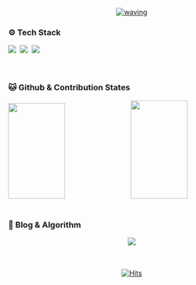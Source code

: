 <div align="center">
  
  <a href="https://github.com/wo-o29">
    
  ![waving](https://capsule-render.vercel.app/api?type=waving&height=200&text=woohyeok&nbsp;&nbsp;&nbsp;&nbsp;&fontAlign=80&fontAlignY=40&color=0:2ebf91,100:8360c3&fontColor=ffffff&animation=twinkling)    
</a>
    
</div>

<h3 >⚙️ Tech Stack</h3>
<div>
  <a href="https://github.com/wo-o29">
    <img src="https://img.shields.io/badge/react-20232a.svg?style=for-the-badge&logo=react&logoColor=61DAFB" /></a>&nbsp
  <a href="https://github.com/wo-o29">
    <img src="https://img.shields.io/badge/typescript-%23007ACC.svg?style=for-the-badge&amp;logo=typescript&amp;logoColor=white"/></a>&nbsp;
  <a href="https://github.com/wo-o29">
    <img src="https://img.shields.io/badge/Next.js-black?style=for-the-badge&amp;logo=next.js&amp;logoColor=white"/></a>&nbsp;
</div>
<br>
<br>

<h3>🐱 Github & Contribution States</h3>
<div>
<a href="https://github.com/wo-o29">
  <img width="48%" height="195px" src="https://github-readme-stats.vercel.app/api?username=wo-o29&show_icons=true&theme=tokyonight#gh-dark-mode-only"/></a>&nbsp;
<a href="https://github.com/wo-o29">
  <img width="48%" height="200px" src="https://streak-stats.demolab.com?user=wo-o29&theme=buefy-dark&locale=ko"/>
</a>
</div>

<br/>

<h3>📝 Blog & Algorithm</h3>
<div align="center">
<a href="https://velog.io/@woogur29/posts">
  <img  src="https://velog-github-badge.vercel.app/badge/woogur29?theme=dark&posts=5"/>
</a>
</div>

<br>
<br>

<div align="center">
  
[![Hits](https://hits.seeyoufarm.com/api/count/incr/badge.svg?url=https%3A%2F%2Fgithub.com%2F%2508woogur29%2Fhit-counter&count_bg=%23375BFF&title_bg=%23000000&icon=ghostery.svg&icon_color=%23FFFFFF&title=+-&edge_flat=false)](https://hits.seeyoufarm.com)
</div>
